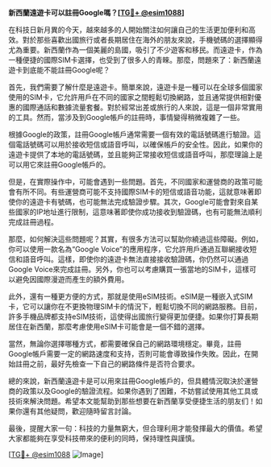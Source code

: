 **新西蘭遠遊卡可以註冊Google嗎？[[TG💪+ @esim1088](https://t.me/s/esim1088)]**

在科技日新月異的今天，越來越多的人開始關注如何讓自己的生活更加便利和高效。對於那些喜歡出國旅行或者長期居住在海外的朋友來說，手機號碼的選擇顯得尤為重要。新西蘭作為一個美麗的島國，吸引了不少遊客和移民。而遠遊卡，作為一種便捷的國際SIM卡選擇，也受到了很多人的青睞。那麼，問題來了：新西蘭遠遊卡到底能不能註冊Google呢？

首先，我們需要了解什麼是遠遊卡。簡單來說，遠遊卡是一種可以在全球多個國家使用的SIM卡，它允許用戶在不同的國家之間輕鬆切換網路，並且通常提供相對優惠的國際通話和數據流量套餐。對於經常出差或旅行的人來說，這是一個非常實用的工具。然而，當涉及到Google帳戶的註冊時，事情變得稍微複雜了一些。

根據Google的政策，註冊Google帳戶通常需要一個有效的電話號碼進行驗證。這個電話號碼可以用於接收短信或語音呼叫，以確保帳戶的安全性。因此，如果你的遠遊卡提供了本地的電話號碼，並且能夠正常接收短信或語音呼叫，那麼理論上是可以用它來註冊Google帳戶的。

但是，在實際操作中，可能會遇到一些問題。首先，不同國家和運營商的政策可能會有所不同。有些運營商可能不支持國際SIM卡的短信或語音功能，這就意味著即使你的遠遊卡有號碼，也可能無法完成驗證步驟。其次，Google可能會對來自某些國家的IP地址進行限制，這意味著即使你成功接收到驗證碼，也有可能無法順利完成註冊過程。

那麼，如何解決這些問題呢？其實，有很多方法可以幫助你繞過這些障礙。例如，你可以使用一款名為“Google Voice”的應用程序，它允許用戶通過互聯網接收短信和語音呼叫。這樣，即使你的遠遊卡無法直接接收驗證碼，你仍然可以通過Google Voice來完成註冊。另外，你也可以考慮購買一張當地的SIM卡，這樣可以避免因國際漫遊而產生的額外費用。

此外，還有一種更方便的方式，那就是使用eSIM技術。eSIM是一種嵌入式SIM卡，它可以讓你在不更換物理SIM卡的情況下，輕鬆切換不同的網路服務。目前，許多手機品牌都支持eSIM技術，這使得出國旅行變得更加便捷。如果你打算長期居住在新西蘭，那麼考慮使用eSIM卡可能會是一個不錯的選擇。

當然，無論你選擇哪種方式，都需要確保自己的網路環境穩定。畢竟，註冊Google帳戶需要一定的網路速度和支持，否則可能會導致操作失敗。因此，在開始註冊之前，最好先檢查一下自己的網路條件是否符合要求。

總的來說，新西蘭遠遊卡是可以用來註冊Google帳戶的，但具體情況取決於運營商的政策以及Google的驗證流程。如果你遇到了困難，不妨嘗試使用其他工具或技術來解決問題。希望本文能幫助到那些想要在新西蘭享受便捷生活的朋友们！如果你還有其他疑問，歡迎隨時留言討論。

最後，提醒大家一句：科技的力量無窮大，但合理利用才能發揮最大的價值。希望大家都能夠在享受科技帶來的便利的同時，保持理性與謹慎。

[[TG💪+ @esim1088](https://t.me/s/esim1088) ![Image](https://i.postimg.cc/4NQfJmqS/Snipaste-2025-05-13-00-14-12.png)]